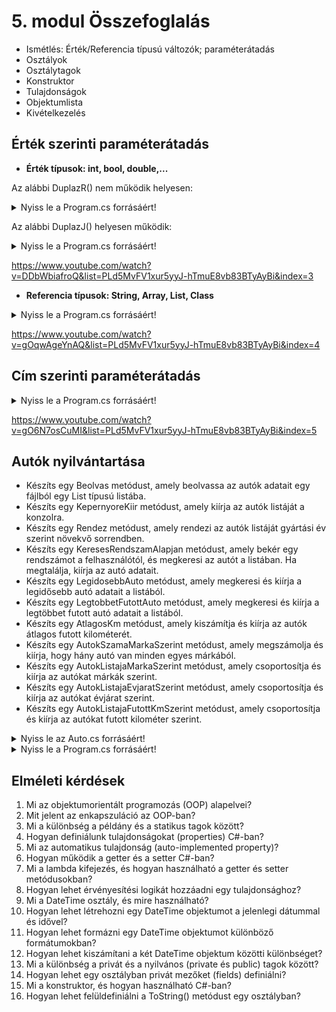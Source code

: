 # 5. modul Összefoglalás

- Ismétlés: Érték/Referencia típusú változók; paraméterátadás
- Osztályok
- Osztálytagok
- Konstruktor
- Tulajdonságok
- Objektumlista
- Kivételkezelés

## Érték szerinti paraméterátadás

- **Érték típusok: int, bool, double,...**

Az alábbi DuplazR() nem működik helyesen:
<details>
<summary>Nyiss le a Program.cs forrásáért!</summary>

### `Program.cs` példa:
```c#
        static void Main(string[] args){
            //Érték típusok: int, bool, double
            int a = 100;
            int b = 200;
            int c = 300;

            b = a;
            c = 50;

            DuplazR(a);
        }
        
        static void DuplazR(int szam){
            szam = szam * 2;
        }

```
</details>

Az alábbi DuplazJ() helyesen működik:
<details>
<summary>Nyiss le a Program.cs forrásáért!</summary>

### `Program.cs` példa:
```c#
        static void Main(string[] args){
            //Érték típusok: int, bool, double
            int a = 100;
            int b = 200;
            int c = 300;

            b = a;
            c = 50;

            DuplazJ(a);
        }
        
        static int DuplazJ(int szam){
            szam = szam * 2;
            return szam;
        }

```
</details>

https://www.youtube.com/watch?v=DDbWbiafroQ&list=PLd5MvFV1xur5yyJ-hTmuE8vb83BTyAyBi&index=3

- **Referencia típusok: String, Array, List, Class**

<details>
<summary>Nyiss le a Program.cs forrásáért!</summary>

### `Program.cs` példa:
```c#
        static void Main(string[] args){
            //Referencia típusok: String, Array, List, Class
            int[] t1 = new int[2];
            t1[0] = 100;
            t1[1] = 200;

            int[] t2 = new int[2];
            t2[0] = t1[0]; //érték típusok közötti másolás
            t2[1] = t1[1];

            int[] t3 = t1; //referencia típusokközötti masolás elsődleges dobozok közötti értékadás, tehát címet másol

            t3[0] = 500; //t1[0] = 500;
            
            Atir(t1);  
        }
        static void Atir(int[] szamok) {
            szamok[0] = 1000;
            szamok[1] = 2000;
        }
```
</details>

https://www.youtube.com/watch?v=gOqwAgeYnAQ&list=PLd5MvFV1xur5yyJ-hTmuE8vb83BTyAyBi&index=4

## Cím szerinti paraméterátadás

<details>
<summary>Nyiss le a Program.cs forrásáért!</summary>

### `Program.cs` példa:
```c#
        static void Main(string[] args){
            //Cím szerinti paraméterátadás
            int a = 100;
            int[] t1 = new int[2];
            t1[0] = 100;
            t1[1] = 200;
            
            DuplazC(ref a);
            
            AtirC(ref t1);

            int d;
            BetoltC(ref d); //ez a sor hibát ad
            BetoltO(out d);
        }
        static void DuplazC(ref int szam) {
            szam = szam * 2;
        }
        static void AtirC(ref int[] szamok){
            szamok[0] = 4000;
            szamok[1] = 8000;
        }

        static void BetoltC(ref int szam){
            szam = 2;
        }
        static void BetoltO(out int szam) {
            szam = 2;
        }

```
</details>

https://www.youtube.com/watch?v=gO6N7osCuMI&list=PLd5MvFV1xur5yyJ-hTmuE8vb83BTyAyBi&index=5


## Autók nyilvántartása
- Készíts egy Beolvas metódust, amely beolvassa az autók adatait egy fájlból egy List<Auto> típusú listába.
- Készíts egy KepernyoreKiir metódust, amely kiírja az autók listáját a konzolra.
- Készíts egy Rendez metódust, amely rendezi az autók listáját gyártási év szerint növekvő sorrendben.
- Készíts egy KeresesRendszamAlapjan metódust, amely bekér egy rendszámot a felhasználótól, és megkeresi az autót a listában. Ha megtalálja, kiírja az autó adatait.
- Készíts egy LegidosebbAuto metódust, amely megkeresi és kiírja a legidősebb autó adatait a listából.
- Készíts egy LegtobbetFutottAuto metódust, amely megkeresi és kiírja a legtöbbet futott autó adatait a listából.
- Készíts egy AtlagosKm metódust, amely kiszámítja és kiírja az autók átlagos futott kilométerét.
- Készíts egy AutokSzamaMarkaSzerint metódust, amely megszámolja és kiírja, hogy hány autó van minden egyes márkából.
- Készíts egy AutokListajaMarkaSzerint metódust, amely csoportosítja és kiírja az autókat márkák szerint.
- Készíts egy AutokListajaEvjaratSzerint metódust, amely csoportosítja és kiírja az autókat évjárat szerint.
- Készíts egy AutokListajaFutottKmSzerint metódust, amely csoportosítja és kiírja az autókat futott kilométer szerint.


<details>
<summary>Nyiss le az Auto.cs forrásáért!</summary>

### `Auto.cs` példa:
```c#
class Auto
    {
        string _rendszam;
        string _marka;
        string _tipus;
        int _evjarat;
        int _futottKm;

        public Auto(string rendszam, string marka, string tipus, int evjarat, int futottKm)
        {
            Rendszam = rendszam;
            Marka = marka;
            Tipus = tipus;
            Evjarat = evjarat;
            FutottKm = futottKm;
        }

        public string Rendszam { get => _rendszam; set => _rendszam = value; }
        public string Marka { get => _marka; set => _marka = value; }
        public string Tipus { get => _tipus; set => _tipus = value; }
        public int Evjarat {
            get => _evjarat;
            set
            {
                if (value>=1900 && value<=DateTime.Now.Year)
                {
                    _evjarat = value;
                }
                else
                {
                    throw new ArgumentException("Az évjárat kívül esik a megadható tartományon");
                }
            }
        }
        public int FutottKm { get => _futottKm; set => _futottKm = value; }
    }
```
</details>
<details>
<summary>Nyiss le a Program.cs forrásáért!</summary>

### `Program.cs` példa:
```c#
    class Program
    {
        static List<Auto> Beolvas()
        {
            List<Auto> a = new List<Auto>();
            try
            {
                using(StreamReader sr = new StreamReader("autok.csv" , Encoding.UTF8))
                {
                    string sor;
                    while ((sor = sr.ReadLine()) != null)
                    {
                        string[] seged = sor.Split(',');
                        a.Add(new Auto(seged[0], seged[1], seged[2], Convert.ToInt32(seged[3]), Convert.ToInt32(seged[4])));
                    }
                }
            }
            catch (Exception ex)
            {
                Console.WriteLine($"Hiba: {ex.Message}");
                Console.ReadKey();
                Environment.Exit(1);
            }
            return a;
        }
        static void Main(string[] args)
        {
            List<Auto> autok = Beolvas();

            Console.WriteLine("Nyomj egy billentyűt a kilépéshez");
            Console.ReadKey();
        }
    }
```
</details>


## Elméleti kérdések
1. Mi az objektumorientált programozás (OOP) alapelvei?
2. Mit jelent az enkapszuláció az OOP-ban?
3. Mi a különbség a példány és a statikus tagok között?
4. Hogyan definiálunk tulajdonságokat (properties) C#-ban?
5. Mi az automatikus tulajdonság (auto-implemented property)?
6. Hogyan működik a getter és a setter C#-ban?
7. Mi a lambda kifejezés, és hogyan használható a getter és setter metódusokban?
8. Hogyan lehet érvényesítési logikát hozzáadni egy tulajdonsághoz?
9. Mi a DateTime osztály, és mire használható?
10. Hogyan lehet létrehozni egy DateTime objektumot a jelenlegi dátummal és idővel?
11. Hogyan lehet formázni egy DateTime objektumot különböző formátumokban?
12. Hogyan lehet kiszámítani a két DateTime objektum közötti különbséget?
13. Mi a különbség a privát és a nyilvános (private és public) tagok között?
14. Hogyan lehet egy osztályban privát mezőket (fields) definiálni?
15. Mi a konstruktor, és hogyan használható C#-ban?
16. Hogyan lehet felüldefiniálni a ToString() metódust egy osztályban?
